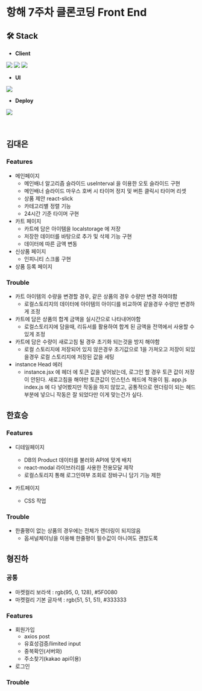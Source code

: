 # 항해 7주차 클론코딩 Front End

## 🛠 Stack

- <strong>Client</strong>
<p>
  <img src="https://img.shields.io/badge/JavaScript-F7DF1E?style=for-the-badge&logo=JavaScript&logoColor=black">
  <img src="https://img.shields.io/badge/React-61DAFB?style=for-the-badge&logo=React&logoColor=black">
  <img src="https://img.shields.io/badge/Redux-764ABC?style=for-the-badge&logo=Redux&logoColor=white">
</p>

- <strong>UI</strong>

<p>
  <img src="https://img.shields.io/badge/styled components-DB7093?style=for-the-badge&logo=styled-components&logoColor=white">
</p>

- <strong>Deploy</strong>

<p>
  <img src="https://img.shields.io/badge/Vercel-000000?style=for-the-badge&logo=Vercel&logoColor=white">
</p>



</br>

## 김대은

### Features
- 메인페이지
  - 메인배너 알고리즘 슬라이드 useInterval 을 이용한 오토 슬라이드 구현
  - 메인배너 슬라이드 마우스 호버 시 타이머 정지 및 버튼 클릭시 타이머 리셋
  - 상품 제안 react-slick 
  - 카테고리별 정렬 기능
  - 24시간 기준 타이머 구현
- 카트 페이지
  - 카트에 담은 아이템을 localstorage 에 저장
  - 저장한 데이터를 바탕으로 추가 및 삭제 기능 구현
  - 데이터에 따른 금액 변동
- 신상품 페이지
  - 인피니티 스크롤 구현
- 상품 등록 페이지
 
### Trouble
- 카트 아이템의 수량을 변경할 경우, 같은 상품의 경우 수량만 변경 하여야함
  - 로컬스토리지의 데이터에 아이템의 아이디를 비교하여 같을경우 수량만 변경하게 조정
- 카트에 담은 상품의 합계 금액을 실시간으로 나타내어야함
  - 로컬스토리지에 담을때, 리듀서를 활용하여 합계 된 금액을 전역에서 사용할 수 있게 조정
- 카트에 담은 수량이 새로고침 될 경우 초기화 되는것을 방지 해야함
  - 로컬 스토리지에 저장되어 있지 않은경우 초기값으로 1을 가져오고 저장이 되있을경우 로컬 스토리지에 저장된 값을 세팅
- instance Head 에러
  - instance.jsx 에 헤더 에 토큰 값을 넣어놨는데, 로그인 할 경우 토큰 값이 저장이 안된다. 새로고침을 해야만 토큰값이 인스턴스 헤드에 적용이 됨.
    app.js index.js 에 다 넣어봤지만 작동을 하지 않았고, 공통적으로 렌더링이 되는 헤드 부분에 넣으니 작동은 잘 되었다만 이게 맞는건가 싶다.

## 한효승

### Features

- 디테일페이지
  - DB의 Product 데이터를 불러와 API에 맞게 배치
  - react-modal 라이브러리를 사용한 전용모달 제작
  - 로컬스토리지 통해 로그인여부 조회로 장바구니 담기 기능 제한
  
- 카트페이지
  - CSS 작업
  
### Trouble
- 한줄평이 없는 상품의 경우에는 전체가 렌더링이 되지않음
  - 옵셔널체이닝을 이용해 한줄평이 필수값이 아니여도 괜찮도록 

## 형진하

### 공통

- 마켓컬리 보라색 : rgb(95, 0, 128), #5F0080
- 마켓컬리 기본 글자색 : rgb(51, 51, 51), #333333

### Features

- 회원가입
  - axios post
  - 유효성검증/limited input
  - 중복확인(서버와)
  - 주소찾기(kakao api이용)
- 로그인

### Trouble
